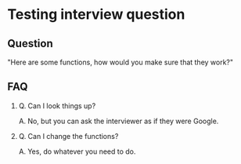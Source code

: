 # Testing interview question

## Question

"Here are some functions, how would you make sure that they work?"

## FAQ

1. Q. Can I look things up?

   A. No, but you can ask the interviewer as if they were Google.

2. Q. Can I change the functions?

   A. Yes, do whatever you need to do.
